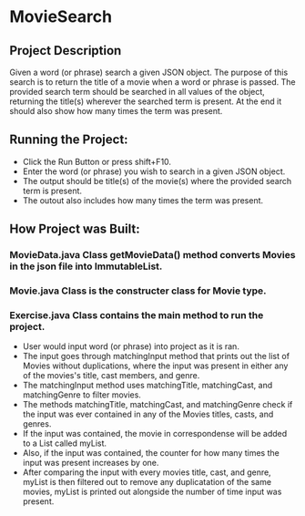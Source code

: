 # MovieSearch
## Project Description
Given a word (or phrase) search a given JSON object.
The purpose of this search is to return the title of a movie when a word or phrase is passed. 
The provided search term should be searched in all values of the object, 
returning the title(s) wherever the searched term is present.
At the end it should also show how many times the term was present.

## Running the Project:
- Click the Run Button or press shift+F10.
- Enter the word (or phrase) you wish to search in a given JSON object.
- The output should be title(s) of the movie(s) where the provided search term is present.
- The outout also includes how many times the term was present.

## How Project was Built:
### MovieData.java Class getMovieData() method converts Movies in the json file into ImmutableList<Movie>.
### Movie.java Class is the constructer class for Movie type. 
### Exercise.java Class contains the main method to run the project.
- User would input word (or phrase) into project as it is ran.
- The input goes through matchingInput method that prints out the list of Movies without duplications,
where the input was present in either any of the movies's title, cast members, and genre.
- The matchingInput method uses matchingTitle, matchingCast, and matchingGenre to filter movies.
- The methods matchingTitle, matchingCast, and matchingGenre check if the input was ever contained
in any of the Movies titles, casts, and genres.
- If the input was contained, the movie in correspondense will be added to a List<String> called myList.
- Also, if the input was contained, the counter for how many times the input was present increases by one.
- After comparing the input with every movies title, cast, and genre, myList is then filtered out to remove any duplicatation of the same movies, myList is printed out alongside the number of time input was present.
